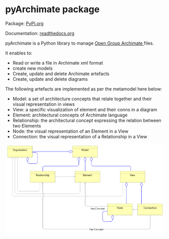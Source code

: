 # pyArchimate package

Package: [PyPI.org](https://pypi.org/project/pyArchimate/0.9.64/)

Documentation: [readthedocs.org](https://pyarchimate.readthedocs.io)

pyArchimate is a Python library to manage [Open Group Archimate ](https://www.opengroup.org/xsd/archimate/) files.

It enables to:

* Read or write a file in Archimate xml format
* create new models
* Create, update and delete Archimate artefacts
* Create, update and delete diagrams

The following artefacts are implemented as per the metamodel here below:

* Model: a set of architecture concepts that relate together and their visual representation in views
* View:  a specific visualization of element and their conns in a diagram
* Element: architectural concepts of Archimate language
* Relationship: the architectural concept expressing the relation between two Elements
* Node: the visual representation of an Element in a View
* Connection: the visual representation of a Relationship in a View

![](docs/metaModel.png)